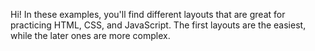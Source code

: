 Hi! In these examples, you'll find different layouts that are great for practicing HTML, CSS, and JavaScript. The first layouts are the easiest, while the later ones are more complex.
